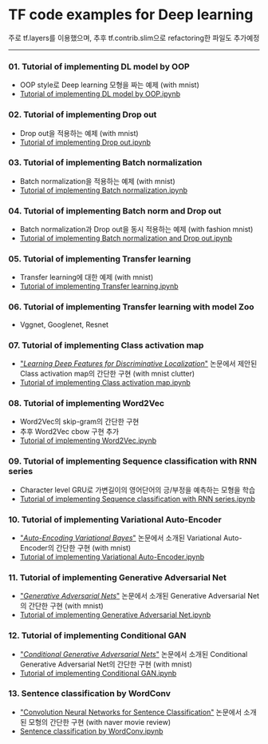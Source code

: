 # TF code examples for Deep learning
주로 tf.layers를 이용했으며, 추후 tf.contrib.slim으로 refactoring한 파일도 추가예정
- - -

### 01. Tutorial of implementing DL model by OOP
- OOP style로 Deep learning 모형을 짜는 예제 (with mnist)
- [Tutorial of implementing DL model by OOP.ipynb](https://nbviewer.jupyter.org/github/aisolab/TF_code_examples_for_Deep_learning/blob/master/Tutorial%20of%20implementing%20DL%20model%20by%20OOP.ipynb)

### 02. Tutorial of implementing Drop out
- Drop out을 적용하는 예제 (with mnist)
- [Tutorial of implementing Drop out.ipynb](https://nbviewer.jupyter.org/github/aisolab/TF_code_examples_for_Deep_learning/blob/master/Tutorial%20of%20implementing%20Batch%20norm%20and%20Drop%20out.ipynb)

### 03. Tutorial of implementing Batch normalization
- Batch normalization을 적용하는 예제 (with mnist)
- [Tutorial of implementing Batch normalization.ipynb](https://nbviewer.jupyter.org/github/aisolab/TF_code_examples_for_Deep_learning/blob/master/Tutorial%20of%20implementing%20Batch%20normalization.ipynb)

### 04. Tutorial of implementing Batch norm and Drop out
- Batch normalization과 Drop out을 동시 적용하는 예제 (with fashion mnist)
- [Tutorial of implementing Batch normalization and Drop out.ipynb](https://nbviewer.jupyter.org/github/aisolab/TF_code_examples_for_Deep_learning/blob/master/Tutorial%20of%20implementing%20Batch%20norm%20and%20Drop%20out.ipynb)

### 05. Tutorial of implementing Transfer learning
- Transfer learning에 대한 예제 (with mnist)
- [Tutorial of implementing Transfer learning.ipynb](https://nbviewer.jupyter.org/github/aisolab/TF_code_examples_for_Deep_learning/blob/master/Tutorial%20of%20implementing%20Transfer%20learning.ipynb)

### 06. Tutorial of implementing Transfer learning with model Zoo
- Vggnet, Googlenet, Resnet

### 07. Tutorial of implementing Class activation map
- ["*Learning Deep Features for Discriminative Localization*"](https://www.cv-foundation.org/openaccess/content_cvpr_2016/papers/Zhou_Learning_Deep_Features_CVPR_2016_paper.pdf) 논문에서 제안된 Class activation map의 간단한 구현 (with mnist clutter)
- [Tutorial of implementing Class activation map.ipynb](https://nbviewer.jupyter.org/github/aisolab/TF_code_examples_for_Deep_learning/blob/master/Tutorial%20of%20implementing%20Class%20activation%20map.ipynb)

### 08. Tutorial of implementing Word2Vec
- Word2Vec의 skip-gram의 간단한 구현
- 추후 Word2Vec cbow 구현 추가
- [Tutorial of implementing Word2Vec.ipynb](https://nbviewer.jupyter.org/github/aisolab/TF_code_examples_for_Deep_learning/blob/master/Tutorial%20of%20implementing%20Word2Vec.ipynb)

### 09. Tutorial of implementing Sequence classification with RNN series
- Character level GRU로 가변길이의 영어단어의 긍/부정을 예측하는 모형을 학습
- [Tutorial of implementing Sequence classification with RNN series.ipynb](https://nbviewer.jupyter.org/github/aisolab/TF_code_examples_for_Deep_learning/blob/master/Tutorial%20of%20implementing%20Sequence%20classification%20with%20RNN%20series.ipynb)

### 10. Tutorial of implementing Variational Auto-Encoder
- ["*Auto-Encoding Variational Bayes*"](https://arxiv.org/pdf/1312.6114.pdf) 논문에서 소개된 Variational Auto-Encoder의 간단한 구현 (with mnist)
- [Tutorial of implementing Variational Auto-Encoder.ipynb](https://nbviewer.jupyter.org/github/aisolab/TF_code_examples_for_Deep_learning/blob/master/Tutorial%20of%20implementing%20Variational%20Auto-Encoder.ipynb)

### 11. Tutorial of implementing Generative Adversarial Net
- ["*Generative Adversarial Nets*"](https://papers.nips.cc/paper/5423-generative-adversarial-nets.pdf) 논문에서 소개된 Generative Adversarial Net의 간단한 구현 (with mnist)
- [Tutorial of implementing Generative Adversarial Net.ipynb](https://nbviewer.jupyter.org/github/aisolab/TF_code_examples_for_Deep_learning/blob/master/Tutorial%20of%20implementing%20Generative%20Adversarial%20Net.ipynb)

### 12. Tutorial of implementing Conditional GAN
- ["*Conditional Generative Adversarial Nets*"](https://arxiv.org/pdf/1411.1784.pdf) 논문에서 소개된 Conditional Generative Adversarial Net의 간단한 구현 (with mnist)
- [Tutorial of implementing Conditional GAN.ipynb](https://nbviewer.jupyter.org/github/aisolab/TF_code_examples_for_Deep_learning/blob/master/Tutorial%20of%20implementing%20Conditional%20GAN.ipynb)

### 13. Sentence classification by WordConv
- ["Convolution Neural Networks for Sentence Classification"](https://arxiv.org/abs/1408.5882) 논문에서 소개된 모형의 간단한 구현 (with naver movie review)
- [Sentence classification by WordConv.ipynb](https://nbviewer.jupyter.org/github/aisolab/TF_code_examples_for_Deep_learning/blob/master/Sentence%20classification%20by%20WordConv.ipynb)

